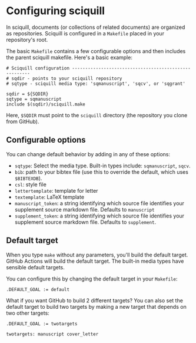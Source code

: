 # Configuring sciquill

In sciquill, documents (or collections of related documents) are organized as repositories.
Sciquill is configured in a `Makefile` placed in your repository's root.

The basic `Makefile` contains a few configurable options and then includes the parent sciquill makefile. Here's a basic example:

```make
# Sciquill configuration ------------------------------------------------------
# sqdir - points to your sciquill repository
# sqtype - sciquill media type: 'sqmanuscript', 'sqcv', or 'sqgrant'

sqdir = ${SQDIR}
sqtype = sqmanuscript
include $(sqdir)/sciquill.make
```

Here, `$SQDIR` must point to the `sciquill` directory (the repository you clone from GitHub).



## Configurable options

You can change default behavior by adding in any of these options:

- `sqtype`: Select the media type. Built-in types include: `sqmanuscript`, `sqcv`.
- `bib`: path to your bibtex file (use this to override the default, which uses `$BIBTEXDB`).
- `csl`:  style file
- `lettertemplate`: template for letter
- `textemplate`: LaTeX template
- `manuscript_token`:  a string identifying which source file identifies your supplement source markdown file. Defaults to `manuscript`
- `supplement_token`: a string identifying which source file identifies your supplement source markdown file. Defaults to `supplement`.


## Default target

When you type `make` without any parameters, you'll build the default target. GitHub Actions will build the default target. The built-in media types have sensible default targets. 

You can configure this by changing the default target in your `Makefile`:

```
.DEFAULT_GOAL := default
```

What if you want GitHub to build 2 different targets? You can also set the default target to build two targets by making a new target that depends on two other targets:

```
.DEFAULT_GOAL := twotargets

twotargets: manuscript cover_letter
```



